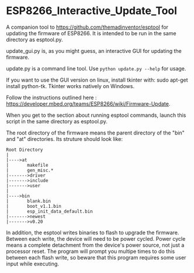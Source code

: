 # ESP8266_Interactive_Update_Tool
A companion tool to https://github.com/themadinventor/esptool for updating the firmware of ESP8266.
It is intended to be  run in the same directory as esptool.py.

update_gui.py is, as you might guess, an interactive GUI for updating the firmware.

update.py is a command line tool. Use ``python update.py --help`` for usage. 

If you want to use the GUI version on linux, install tkinter with: sudo apt-get install python-tk. Tkinter works natively on Windows.

Follow the instructions outlined here : https://developer.mbed.org/teams/ESP8266/wiki/Firmware-Update.

When you get to the section about running esptool commands, launch this script in the same directory as esptool.py.

The root directory of the firmware means the parent directory of the "bin" and "at" directories. 
Its struture should look like:

```
Root Directory
|
|---->at
|       makefile
|       gen_misc.*
|------->driver 
|------->include
|------->user
|
|---->bin
|       blank.bin
|       boot_v1.1.bin
|       esp_init_data_default.bin
|------->newest
|------->v0.20
```


In addition, the esptool writes binaries to flash to upgrade the firmware. Between each write, the device will need to be power cycled. Power cycle means a complete detachment from the device's power source, not just a processor reset. The program will prompt you multipe times to do this between each flash write, so beware that this program requires some user input while executing.
